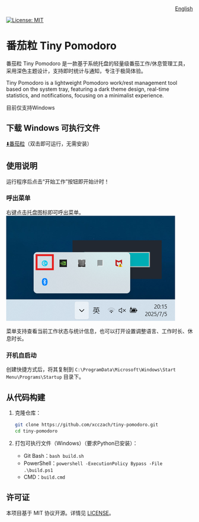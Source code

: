 <p align="right">
  <a href="./docs/README.en.md">English</a>
</p>

[![License: MIT](https://img.shields.io/badge/License-MIT-yellow.svg)](LICENSE)

# 番茄粒 Tiny Pomodoro

 番茄粒 Tiny Pomodoro 是一款基于系统托盘的轻量级番茄工作/休息管理工具，采用深色主题设计，支持即时统计与通知，专注于极简体验。

 Tiny Pomodoro is a lightweight Pomodoro work/rest management tool based on the system tray, featuring a dark theme design, real-time statistics, and notifications, focusing on a minimalist experience.

 目前仅支持Windows

## 下载 Windows 可执行文件

[⬇️番茄粒](./tiny_pomodoro.exe)（双击即可运行，无需安装）

## 使用说明

运行程序后点击“开始工作”按钮即开始计时！

### 呼出菜单

右键点击托盘图标即可呼出菜单。
![托盘图标](./docs/imgs/tray_menu.png)

菜单支持查看当前工作状态与统计信息，也可以打开设置调整语言、工作时长、休息时长。

### 开机自启动

创建快捷方式后，将其复制到 `C:\ProgramData\Microsoft\Windows\Start Menu\Programs\Startup` 目录下。

## 从代码构建

1. 克隆仓库：

   ```bash
   git clone https://github.com/xcczach/tiny-pomodoro.git
   cd tiny-pomodoro
   ```

2. 打包可执行文件（Windows）（要求Python已安装）：

   - Git Bash：`bash build.sh`
   - PowerShell：`powershell -ExecutionPolicy Bypass -File .\build.ps1`
   - CMD：`build.cmd`

## 许可证

本项目基于 MIT 协议开源。详情见 [LICENSE](LICENSE)。